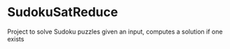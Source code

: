 # SudokuSatReduce
Project to solve Sudoku puzzles given an input, computes a solution if one exists
